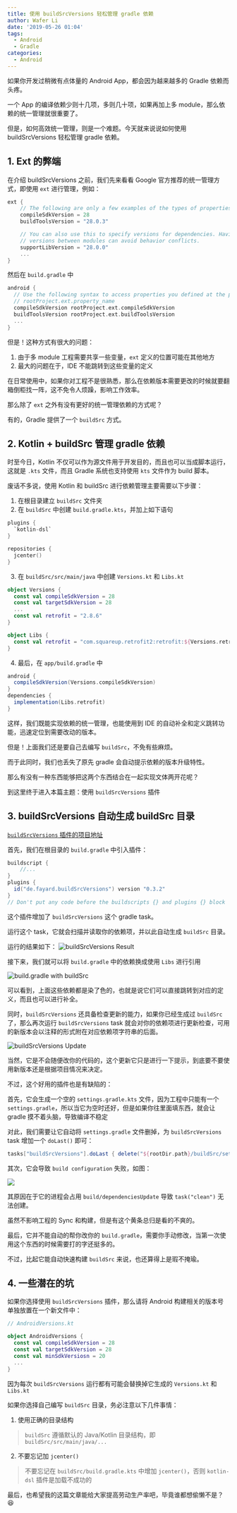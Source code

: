 ```yaml
---
title: 使用 buildSrcVersions 轻松管理 gradle 依赖
author: Wafer Li
date: '2019-05-26 01:04'
tags:
  - Android
  - Gradle
categories:
  - Android
---
```

如果你开发过稍微有点体量的 Android App，都会因为越来越多的 Gradle 依赖而头疼。

一个 App 的编译依赖少则十几项，多则几十项，如果再加上多 module，那么依赖的统一管理就很重要了。

但是，如何高效统一管理，则是一个难题。今天就来说说如何使用 buildSrcVersions 轻松管理 gradle 依赖。

<!-- more -->

## 1. Ext 的弊端

在介绍 buildSrcVersions 之前，我们先来看看 Google 官方推荐的统一管理方式，即使用 `ext` 进行管理，例如：

```groovy
ext {
    // The following are only a few examples of the types of properties you can define.
    compileSdkVersion = 28
    buildToolsVersion = "28.0.3"

    // You can also use this to specify versions for dependencies. Having consistent
    // versions between modules can avoid behavior conflicts.
    supportLibVersion = "28.0.0"
    ...
}
```

然后在 `build.gradle` 中

```groovy
android {
  // Use the following syntax to access properties you defined at the project level:
  // rootProject.ext.property_name
  compileSdkVersion rootProject.ext.compileSdkVersion
  buildToolsVersion rootProject.ext.buildToolsVersion
  ...
}
```

但是！这种方式有很大的问题：

1. 由于多 module 工程需要共享一些变量，`ext` 定义的位置可能在其他地方
2. 最大的问题在于，IDE 不能跳转到这些变量的定义

在日常使用中，如果你对工程不是很熟悉，那么在依赖版本需要更改的时候就要翻箱倒柜找一阵，这不免令人烦躁，影响工作效率。

那么除了 `ext` 之外有没有更好的统一管理依赖的方式呢？

有的，Gradle 提供了一个 `buildSrc` 方式。

## 2. Kotlin + buildSrc 管理 gradle 依赖

时至今日，Kotlin 不仅可以作为源文件用于开发目的，而且也可以当成脚本运行，这就是 `.kts` 文件，而且 Gradle 系统也支持使用 `kts` 文件作为 build 脚本。

废话不多说，使用 Kotlin 和 buildSrc 进行依赖管理主要需要以下步骤：

1. 在根目录建立 `buildSrc` 文件夹
2. 在 `buildSrc` 中创建 `build.gradle.kts`，并加上如下语句

```kotlin
plugins {
  `kotlin-dsl`
}

repositories {
  jcenter()
}
```

3. 在 `buildSrc/src/main/java` 中创建 `Versions.kt` 和 `Libs.kt`

```kotlin
object Versions {
  const val compileSdkVersion = 28
  const val targetSdkVersion = 28
  ...
  const val retrofit = "2.8.6"
}

object Libs {
  const val retrofit = "com.squareup.retrofit2:retrofit:${Versions.retrofit}”
}
```

4. 最后，在 `app/build.gradle` 中

```groovy
android {
  compileSdkVersion(Versions.compileSdkVersion)
}
dependencies {
  implementation(Libs.retrofit)
}
```

这样，我们既能实现依赖的统一管理，也能使用到 IDE 的自动补全和定义跳转功能，迅速定位到需要改动的版本。

但是！上面我们还是要自己去编写 `buildSrc`，不免有些麻烦。

而于此同时，我们也丢失了原先 gradle 会自动提示依赖的版本升级特性。

那么有没有一种东西能够把这两个东西结合在一起实现文体两开花呢？

到这里终于进入本篇主题：使用 `buildSrcVersions` 插件

## 3. buildSrcVersions 自动生成 buildSrc 目录

[`buildSrcVersions` 插件的项目地址](https://github.com/jmfayard/buildSrcVersions)


首先，我们在根目录的 `build.gradle` 中引入插件：

```groovy
buildscript {
    //...
}
plugins {
  id("de.fayard.buildSrcVersions") version "0.3.2"
}
// Don't put any code before the buildscripts {} and plugins {} block
```

这个插件增加了 `buildSrcVersions` 这个 gradle task。

运行这个 task，它就会扫描并读取你的依赖项，并以此自动生成 `buildSrc` 目录。

运行的结果如下：
![buildSrcVersions Result](https://pic2.superbed.cn/item/5ce99625451253d178df7b87.jpg)

接下来，我们就可以将 `build.gradle` 中的依赖换成使用 `Libs` 进行引用

![build.gradle with buildSrc](https://pic.superbed.cn/item/5ce9971a451253d178df821a.jpg)

可以看到，上面这些依赖都是染了色的，也就是说它们可以直接跳转到对应的定义，而且也可以进行补全。

同时，`buildSrcVersions` 还具备检查更新的能力，如果你已经生成过 `buildSrc` 了，那么再次运行 `buildSrcVersions` task 就会对你的依赖项进行更新检查，可用的新版本会以注释的形式附在对应依赖项字符串的后面。

![buildSrcVersions Update](https://pic.superbed.cn/item/5ce99890451253d178df8c1e.jpg)

当然，它是不会随便改你的代码的，这个更新它只是进行一下提示，到底要不要使用新版本还是根据项目情况来决定。

不过，这个好用的插件也是有缺陷的：

首先，它会生成一个空的 `settings.gradle.kts` 文件，因为工程中只能有一个 `settings.gradle`，所以当它为空时还好，但是如果你往里面填东西，就会让 gradle 摸不着头脑，导致编译不稳定

对此，我们需要让它自动将 `settings.gradle` 文件删掉，为 `buildSrcVersions` task 增加一个 `doLast()` 即可：

```groovy
tasks["buildSrcVersions"].doLast { delete("${rootDir.path}/buildSrc/settings.gradle.kts") }
```

其次，它会导致 `build configuration` 失败，如图：

![](https://pic.superbed.cn/item/5ce99ac2451253d178df9b03.jpg)

其原因在于它的进程会占用 `build/dependenciesUpdate` 导致 `task("clean")` 无法创建。

虽然不影响工程的 Sync 和构建，但是有这个黄条总归是看的不爽的。

最后，它并不能自动的帮你改你的 `build.gradle`，需要你手动修改，当第一次使用这个东西的时候需要打的字还挺多的。

不过，比起它能自动快速构建 `buildSrc` 来说，也还算得上是瑕不掩瑜。

## 4. 一些潜在的坑

如果你选择使用 `buildSrcVersions` 插件，那么请将 Android 构建相关的版本号单独放置在一个新文件中：

```Kotlin
// AndroidVersions.kt

object AndroidVersions {
  const val compileSdkVersion = 28
  const val targetSdkVersion = 28
  const val minSdkVersiosn = 20
  ...
}
```

因为每次 `buildSrcVersions` 运行都有可能会替换掉它生成的 `Versions.kt` 和 `Libs.kt`

如果你选择自己编写 `buildSrc` 目录，务必注意以下几件事情：

1. 使用正确的目录结构

> `buildSrc` 遵循默认的 Java/Kotlin 目录结构，即 `buildSrc/src/main/java/...`

2. 不要忘记加 `jcenter()`

> 不要忘记在 `buildSrc/build.gradle.kts` 中增加 `jcenter()`，否则 `kotlin-dsl` 插件是加载不成功的


最后，也希望我的这篇文章能给大家提高劳动生产率吧，毕竟谁都想偷懒不是？:laughing:
